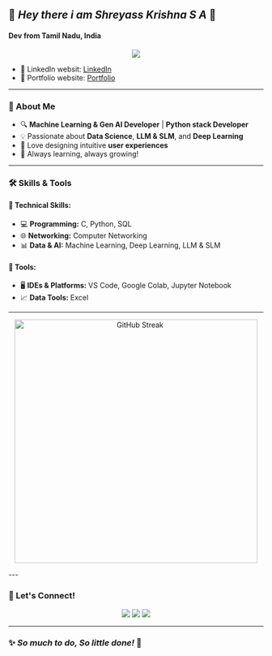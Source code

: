 ## 🌟 *Hey there i am Shreyass Krishna S A* 👋

<h4>Dev from Tamil Nadu, India</h4>


<p align="center">
  <img src="https://readme-typing-svg.herokuapp.com?color=F75C7E&center=true&vCenter=true&lines=Machine+Learning+%26+Gen+AI+Developer;Passionate+Problem+Solver;Open+to+Collaboration!"/>
</p>

- 🎯 LinkedIn websit: [LinkedIn](https://www.linkedin.com/in/shreyass-krishna/)  
- 🎯 Portfolio website: [Portfolio](https://shreyasskrishna.github.io/SK_website.io/)

---

### 🚀 About Me
- 🔍 **Machine Learning & Gen AI Developer** | **Python stack Developer**
- 💡 Passionate about **Data Science**, **LLM & SLM**, and **Deep Learning**
- 🎨 Love designing intuitive **user experiences**
- 📌 Always learning, always growing!

---

### 🛠️ Skills & Tools
#### **📌 Technical Skills:**  
- 💻 **Programming:** C, Python, SQL  
- 🌐 **Networking:** Computer Networking  
- 📊 **Data & AI:** Machine Learning, Deep Learning, LLM & SLM  

#### **🔧 Tools:**  
- 🖥️ **IDEs & Platforms:** VS Code, Google Colab, Jupyter Notebook  
- 📈 **Data Tools:** Excel  

---

<p align="center">
  <img alt="GitHub Streak" width="480px" src="https://github-readme-streak-stats.herokuapp.com?user=lokmithar&theme=simple&hide_border=true">
</p>
---

### 💬 Let's Connect!
<p align="center">
  <a href="https://www.linkedin.com/in/shreyass-krishna" target="_blank"><img src="https://img.shields.io/badge/LinkedIn-0A66C2?style=for-the-badge&logo=linkedin&logoColor=white"></a>
  <a href="shreyasskrishan09@gmail.com" target="_blank"><img src="https://img.shields.io/badge/Email-D14836?style=for-the-badge&logo=gmail&logoColor=white"></a>
  <a href="https://github.com/shreyasskrishna" target="_blank"><img src="https://img.shields.io/badge/GitHub-181717?style=for-the-badge&logo=github&logoColor=white"></a>
</p>

---

### ✨ *So much to do, So little done!* 🚀
